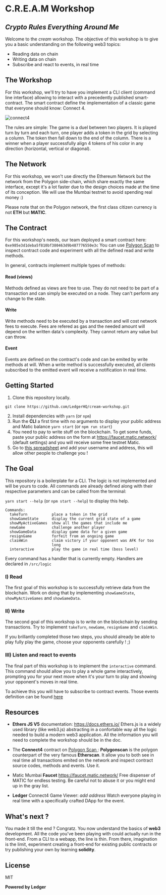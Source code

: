 # C.R.E.A.M Workshop
## _Crypto Rules Everything Around Me_

Welcome to the *cream* workshop. The objective of this workshop is to give you a basic understanding on the following web3 topics:

- Reading data on chain
- Writing data on chain
- Subscribe and react to events, in real time

## The Workshop
For this workshop, we'll try to have you implement a CLI client (command line interface) allowing to interact with a precedently published smart-contract. The smart contract define the implementation of a classic game that everyone should know: Connect 4.

![connect4](https://camo.githubusercontent.com/36e1b8209ca4d86dce6fd60284a876b18e37570591dc67570fdd85f46a6210c4/68747470733a2f2f7669676e657474652e77696b69612e6e6f636f6f6b69652e6e65742f636c6173686f66636c616e732f696d616765732f362f36392f436f6e6e6563742d666f75722e706e67)

The rules are simple: The game is a duel between two players. It is played turn by turn and each turn, one player adds a token in the grid by selecting a column. The token then fall down to the end of the column. There is a winner when a player successfully align 4 tokens of his color in any direction (horizontal, vertical or diagonal).

## The Network
For this workshop, we won't use directly the Ethereum Network but the network from the Polygon side-chain, which share exactly the same interface, except it's a lot faster due to the design choices made at the time of its conception. We will use the Mumbai testnet to avoid spending real money :)

Please note that on the Polygon network, the first class citizen currency is not **ETH** but **MATIC**.

## The Contract

For this workshop's needs, our team deployed a smart contract here: `0xe985e3d1deba5f810bf380463d9b487776550e3c`
You can use [Polygon Scan](https://mumbai.polygonscan.com/address/0xe985e3d1deba5f810bf380463d9b487776550e3c) to inspect contract code and experiment with all the defined read and write methods.

In general, contracts implement multiple types of methods:
#### Read (views)
Methods defined as views are free to use. They do not need to be part of a transaction and can simply be executed on a node. They can't perform any change to the state.
#### Write
Write methods need to be executed by a transaction and will cost network fees to execute. Fees are refered as gas and the needed amount will depend on the written data's complexity. They cannot return any value but can throw.
#### Event
Events are defined on the contract's code and can be emited by write methods at will. When a write method is successfully executed, all clients subscribed to the emitted event will receive a notification in real time.

## Getting Started

1. Clone this repository locally.
```
git clone https://github.com/LedgerHQ/cream-workshop.git
```
2. Install dependencies with `yarn` (or `npm`)
3. Run the **CLI** a first time with no arguments to display your public address and Matic balance `yarn start` (or `npm run start`)
4. You need to pay to write stuff on the blockchain. To get some funds, paste your public address on the form at https://faucet.matic.network/ (default settings) and you will receive some free testnet Matic.
5. Go to [this spreadsheet](https://docs.google.com/spreadsheets/d/18NGqoL77govjB49zh1a9r2ovtUfzcojkFjIuRK0XjO4/edit?usp=sharing) and add your username and address, this will allow other people to challenge you !

## The Goal

This repository is a boilerplate for a CLI. The logic is not implemented and will be yours to code. All commands are already defined along with their respective parameters and can be called from the terminal:

`yarn start --help` (or `npm start --help`) to display this help.

```
Commands:
  takeTurn           place a token in the grid
  showGameState      display the current grid state of a game
  showMyActiveGames  show all the games that include me
  newGame            challenge another player
  showGameData       display game data for a given game
  resignGame         forfeit from an ongoing game
  claimWin           claim victory if your opponent was AFK for too
                     long
  interactive        play the game in real time (boss level)
```

Every command has a handler that is currently empty. Handlers are declared in `/src/logic`

### I) Read
The first goal of this workshop is to successfully retrieve data from the blockchain. Work on doing that by implementing `showGameState`, `showMyActiveGames` and `showGameData`.

### II) Write
The second goal of this workshop is to write on the blockchain by sending transactions. Try to implement `takeTurn`, `newGame`, `resignGame` and `claimWin`.

If you brillantly completed those two steps, you should already be able to play fully play the game, choose your opponents carefully ! ;)

### III) Listen and react to events
The final part of this workshop is to implement the `interactive` command. This command should allow you to play a whole game interactively, prompting you for your next move when it's your turn to play and showing your opponent's moves in real time.

To achieve this you will have to subscribe to contract events. Those events definition can be found [here](https://mumbai.polygonscan.com/address/0xe985e3d1deba5f810bf380463d9b487776550e3c#code#F1#L10)

## Resources
- **Ethers JS V5** documentation: https://docs.ethers.io/
Ethers.js is a widely used library (like web3.js) abstracting in a confortable way all the logic needed to build a modern web3 application. All the information you will need to complete the workshop should be in the doc.

- The **Connect4** contract on [Polygon Scan ](https://mumbai.polygonscan.com/address/0xe985e3d1deba5f810bf380463d9b487776550e3c):
**Polygonscan** is the polygon counterpart of the very famous **Etherscan**. It allow you to both see in real time all transactions emited on the network and inspect contract source codes, methods and events. Use it.

- Matic Mumbai **Faucet** https://faucet.matic.network/
Free dispenser of MATIC for endless testing. Be careful not to abuse it or you might end up in the gray list.

- **Ledger** Connect4 Game Viewer: *add address*
Watch everyone playing in real time with a specifically crafted DApp for the event.

## What's next ?
You made it till the end ? Congratz. You now understand the basics of **web3** development. All the code you've been playing with could actually run in the front-end. From a CLI to a webapp, the line is thin. From there, imagination is the limit, experiment creating a front-end for existing public contracts or try publishing your own by learning **solidity**. 

## License

MIT

**Powered by Ledger**
